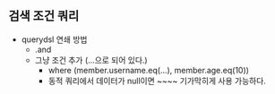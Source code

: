 ## 검색 조건 쿼리
- querydsl 연쇄 방법
  - .and
  - 그냥 조건 추가 (...으로 되어 있다.) 
    - where (member.username.eq(...), member.age.eq(10))
    - 동적 쿼리에서 데이터가 null이면 ~~~~ 기가막히게 사용 가능하다. 